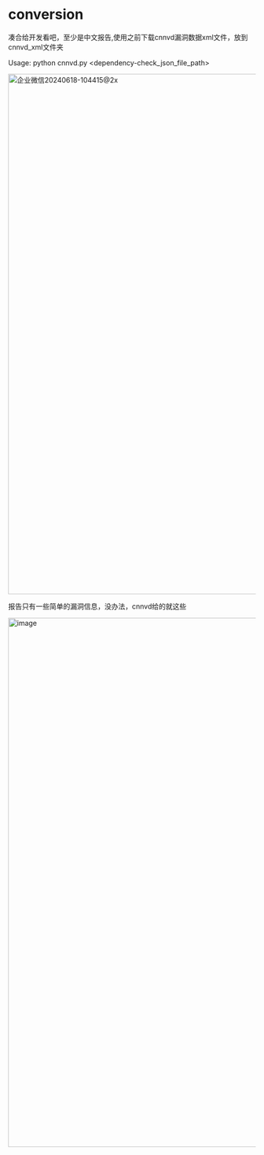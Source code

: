 # conversion

凑合给开发看吧，至少是中文报告,使用之前下载cnnvd漏洞数据xml文件，放到cnnvd_xml文件夹

Usage: python cnnvd.py <dependency-check_json_file_path>

<img width="1059" alt="企业微信20240618-104415@2x" src="https://github.com/purple-WL/conversion/assets/63894044/81b78b1a-0dd8-455f-a0e7-4470afdf396e">

报告只有一些简单的漏洞信息，没办法，cnnvd给的就这些

<img width="1077" alt="image" src="https://github.com/purple-WL/conversion/assets/63894044/e2248f37-fa6e-4159-99f3-bc73fcbfbcc9">
